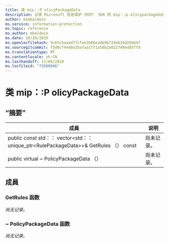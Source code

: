 ```yaml
---
title: 类 mip：:P olicyPackageData
description: 记录 Microsoft 信息保护（MIP） SDK 的 mip：:p olicypackagedata 类。
author: msmbaldwin
ms.service: information-protection
ms.topic: reference
ms.author: mbaldwin
ms.date: 10/29/2019
ms.openlocfilehash: 5c65cbaaed77cfee3b06eadb9b72de634d26bbdf
ms.sourcegitcommit: f5d8cf4440a35afaa1ff1a58b2a022740ed85ffd
ms.translationtype: MT
ms.contentlocale: zh-CN
ms.lasthandoff: 11/04/2019
ms.locfileid: "73560946"
---
```

# <a name="class-mippolicypackagedata"></a>类 mip：:P olicyPackageData 
  
## <a name="summary"></a>“摘要”
 成員                        | 说明                                
--------------------------------|---------------------------------------------
public const std：： vector\<std：： unique_ptr\<RulePackageData\>\>& GetRules （） const  | 尚未记录。
public virtual ~ PolicyPackageData （）  | 尚未记录。
  
## <a name="members"></a>成員
  
### <a name="getrules-function"></a>GetRules 函数
_尚无记录。_

  
### <a name="policypackagedata-function"></a>~ PolicyPackageData 函数
_尚无记录。_
